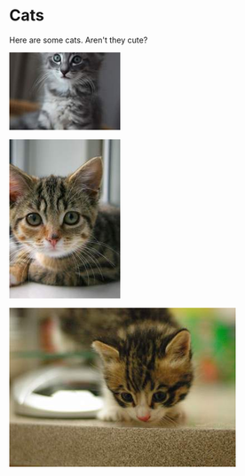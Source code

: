# Cats

Here are some cats. Aren't they cute?

![cat](/docs/images/cat-140.jpeg)

![cat](/docs/images/cat-287.jpeg)

![cat](/docs/images/cat-288.jpeg)
